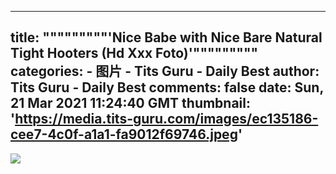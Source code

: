 
---
title: """""""""'Nice Babe with Nice Bare Natural Tight Hooters (Hd Xxx Foto)'"""""""""
categories: 
    - 图片
    - Tits Guru - Daily Best
author: Tits Guru - Daily Best
comments: false
date: Sun, 21 Mar 2021 11:24:40 GMT
thumbnail: 'https://media.tits-guru.com/images/ec135186-cee7-4c0f-a1a1-fa9012f69746.jpeg'
---

<div>   
<img src="https://media.tits-guru.com/images/ec135186-cee7-4c0f-a1a1-fa9012f69746.jpeg" referrerpolicy="no-referrer">  
</div>
            